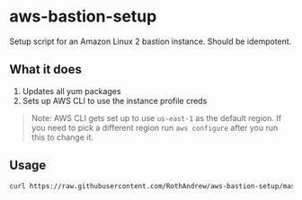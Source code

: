 # aws-bastion-setup

Setup script for an Amazon Linux 2 bastion instance. Should be idempotent.

## What it does

1. Updates all yum packages
1. Sets up AWS CLI to use the instance profile creds

> Note: AWS CLI gets set up to use `us-east-1` as the default region. If you need to pick a different region run `aws configure` after you run this to change it.

## Usage

```sh
curl https://raw.githubusercontent.com/RothAndrew/aws-bastion-setup/master/setup.sh | sh
```
